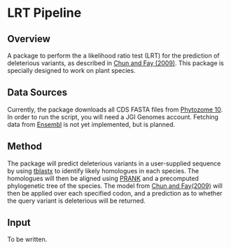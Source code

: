 LRT Pipeline
============

Overview
--------
A package to perform the a likelihood ratio test (LRT) for the prediction of
deleterious variants, as described in 
[Chun and Fay (2009)](http://genome.cshlp.org/content/19/9/1553.long). This
package is specially designed to work on plant species.

Data Sources
------------
Currently, the package downloads all CDS FASTA files from
[Phytozome 10](http://phytozome.jgi.doe.gov/). In order to run the script, you
will need a JGI Genomes account. Fetching data from 
[Ensembl](http://plants.ensembl.org) is not yet implemented, but is planned.

Method
------
The package will predict deleterious variants in a user-supplied sequence by
using [tblastx](http://blast.ncbi.nlm.nih.gov/Blast.cgi) to identify likely
homologues in each species. The homologues will then be aligned using
[PRANK](http://wasabiapp.org/software/prank/) and a precomputed phylogenetic
tree of the species. The model from 
[Chun and Fay(2009)](http://genome.cshlp.org/content/19/9/1553.long) will then
be applied over each specified codon, and a prediction as to whether the query
variant is deleterious will be returned.

Input
-----
To be written.
